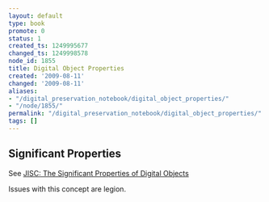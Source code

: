 ```yaml
---
layout: default
type: book
promote: 0
status: 1
created_ts: 1249995677
changed_ts: 1249998578
node_id: 1855
title: Digital Object Properties
created: '2009-08-11'
changed: '2009-08-11'
aliases:
- "/digital_preservation_notebook/digital_object_properties/"
- "/node/1855/"
permalink: "/digital_preservation_notebook/digital_object_properties/"
tags: []
---
```

Significant Properties
----------------------

See [JISC: The Significant Properties of Digital Objects](http://www.jisc.ac.uk/whatwedo/programmes/preservation/2008sigprops)

Issues with this concept are legion.





